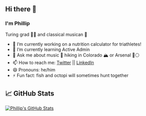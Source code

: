 ## Hi there 👋
### I'm Phillip
Turing grad 👨‍💻 and classical musican 🎼


- 🔭 I’m currently working on a nutrition calculator for triathletes!
- 🌱 I’m currently learning Active Admin
- 💬 Ask me about music 🎵 hiking in Colorado 🏔 or Arsenal 🔴⚪️
- 📫 How to reach me: [Twitter](https://twitter.com/phillipstrom) || [LinkedIn](https://www.linkedin.com/in/phillipstrom/)
- 😄 Pronouns: he/him
- ⚡ Fun fact: fish and octopi will sometimes hunt together


## &#x1f4c8; GitHub Stats 

<a href="https://github.com/Strompy/Strompy">
  <img align="center" src="https://github-readme-stats.vercel.app/api?username=Strompy&show_icons=true&line_height=27&count_private=true&title_color=ffffff&text_color=c9cacc&icon_color=2bbc8a&bg_color=1d1f21" alt="Phillip's GitHub Stats" />
</a>

<!--
**Strompy/Strompy** is a ✨ _special_ ✨ repository because its `README.md` (this file) appears on your GitHub profile.


<a href="https://github.com/Strompy/Strompy">
  <img align="center" src="https://github-readme-stats.vercel.app/api/top-langs/?username=Strompy&hide=java,html&title_color=ffffff&text_color=c9cacc&icon_color=2bbc8a&bg_color=1d1f21" />
</a>

Future idea: bio as API response

`GET /api/v1/bio`

```
{
  "data": {
    "type": "users",
    "id": "1",
    "attributes": {
      "full_name": "Phillip Strom",
      "pronouns": "he/him",
      "fun_fact": "Fish and octopi will sometimes hunt together"
      "links": "[LinkedIn](https://www.linkedin.com/in/phillipstrom/), [Twitter](https://twitter.com/phillipstrom)"
    }
  }
}
```
-->
